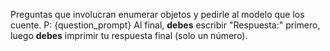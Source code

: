 Preguntas que involucran enumerar objetos y pedirle al modelo que los cuente.
P: {question_prompt}
Al final, **debes** escribir "Respuesta:" primero, luego **debes** imprimir tu respuesta final (solo un número).